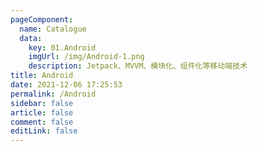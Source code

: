 ```yaml
---
pageComponent:
  name: Catalogue
  data:
    key: 01.Android
    imgUrl: /img/Android-1.png
    description: Jetpack、MVVM、模块化、组件化等移动端技术
title: Android
date: 2021-12-06 17:25:53
permalink: /Android
sidebar: false
article: false
comment: false
editLink: false
---
```

